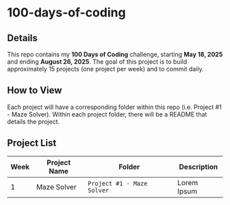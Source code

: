 # 100-days-of-coding

## Details

This repo contains my **100 Days of Coding** challenge, starting **May 18, 2025** and ending **August 26, 2025**.
The goal of this project is to build approximately 15 projects (one project per week) and to commit daily.

## How to View

Each project will have a corresponding folder within this repo (i.e. Project #1 - Maze Solver).
Within each project folder, there will be a README that details the project.

## Project List

| Week | Project Name           | Folder         | Description                     |
|-------|-----------------------|----------------|--------------------------------|
| 1     | Maze Solver        | `Project #1 - Maze Solver`   | Lorem Ipsum |



